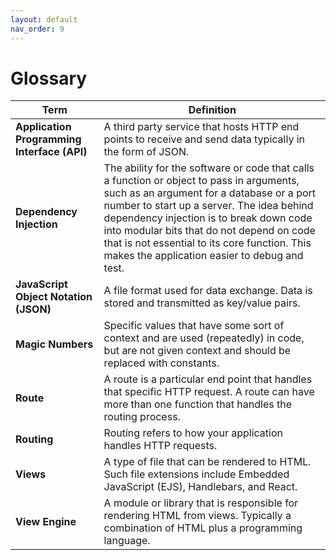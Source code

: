 ```yaml
---
layout: default
nav_order: 9
---
```


# Glossary

| Term        | Definition           |
| ------------- |-------------|
| **Application Programming Interface (API)**     | A third party service that hosts HTTP end points to receive and send data typically in the form of JSON. |
| **Dependency Injection**     | The ability for the software or code that calls a function or object to pass in arguments, such as an argument for a database or a port number to start up a server. The idea behind dependency injection is to break down code into modular bits that do not depend on code that is not essential to its core function. This makes the application easier to debug and test.      |
| **JavaScript Object Notation (JSON)** | A file format used for data exchange. Data is stored and transmitted as key/value pairs. |
| **Magic Numbers** | Specific values that have some sort of context and are used (repeatedly) in code, but are not given context and should be replaced with constants. |
| **Route** | A route is a particular end point that handles that specific HTTP request. A route can have more than one function that handles the routing process. |
 | **Routing** | Routing refers to how your application handles HTTP requests. |
 | **Views** | A type of file that can be rendered to HTML. Such file extensions include Embedded JavaScript (EJS), Handlebars, and React. |
 | **View Engine** | A module or library that is responsible for rendering HTML from views. Typically a combination of HTML plus a programming language. |